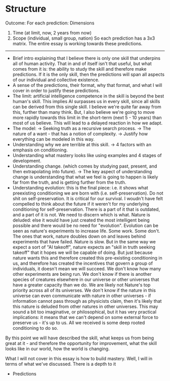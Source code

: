 # Structure

Outcome:
For each prediction:
Dimensions

1. Time (at limit, now, 2 years from now)
2. Scope (individual, small group, nation)
   So each prediction has a 3x3 matrix.
   The entire essay is working towards these predictions.

---

- Brief intro explaining that I believe there is only one skill that underpins all of human activity. That in and of itself isn't that useful, but what comes from it is: the ability to study the skill and therefore make predictions. If it is the only skill, then the predictions will span all aspects of our individual and collective existence.
- A sense of the predictions, their format, why that format, and what I will cover in order to justify these predictions.
- The limit: artificial intelligence competence in the skill is beyond the best human's skill. This implies AI surpasses us in every skill, since all skills can be derived from this single skill. I believe we're quite far away from this, further than many think. But, I also believe we're going to move more rapidly towards this limit in the short-term (next 5 - 10 years) than most of us believe. This will lead to a delayed reaction in how we adapt.
- The model:
  -> Seeking truth as a recursive search process.
  -> The nature of a want - that has a notion of complexity.
  -> Justify how everything can be modeled in this way.
- Understanding why we are terrible at this skill.
  -> 4 factors with an emphasis on conditioning.
- Understanding what mastery looks like using examples and 4 stages of development.
- Understanding change. (which comes by studying past, present, and then extrapolating into future).
  -> The key aspect of understanding change is understanding that what we feel is going to happen is likely far from the truth, and is getting further from the truth.
- Understanding evolution: this is the final piece: i.e. it shows what preexisting conditioning we are born with (i.e. self-preservation). Do not shit on self-preservation. It is critical for our survival. I woudn't have felt compelled to think about the future if it weren't for my underlying conditioning for self-preservation. There is a part of it that is outdated, and a part of it is not. We need to discern which is what. Nature is deluded: else it would have just created the most intelligent being possible and there would be no need for "evolution". Evolution can be seen as nature's experiments to increase life. Some work. Some don't. The ones that work, nature doubles down on and leaves behind experiments that have failed. Nature is slow. But in the same way we expect a sort of "AI takeoff", nature expects an "skill in truth seeking takeoff" that it hopes we will be capable of doing. But just because nature wants this and therefore created this pre-existing conditioning in us, and therefore has created the incentives that govern a group of individuals, it doesn't mean we will succeed. We don't know how many other experiments are being run. We don't know if there is another species of creatures elsewhere in our universe or other universes that have a greater capacity than we do. We are likely not Nature's top priority across all of its universes. We don't know if the nature in this universe can even communicate with nature in other universes - if information cannot pass through as physicists claim, then it's likely that this nature is deluded from other natures in other universes. This may sound a bit too imaginative, or philosophical, but it has very practical implications: it means that we can't depend on some external force to preserve us - it's up to us. All we received is some deep rooted conditioning to do so.

By this point we will have described the skill, what keeps us from being great at it - and therefore the opportunity for improvement, what the skill looks like in our world, how the world is changing.

What I will not cover in this essay is how to build mastery. Well, I will in terms of what we've discussed. There is a depth to it

- Predictions
